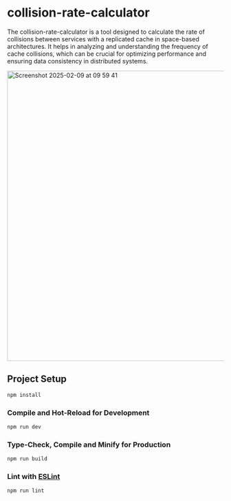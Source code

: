 # collision-rate-calculator

The collision-rate-calculator is a tool designed to calculate the rate of collisions between services with a replicated cache in space-based architectures. It helps in analyzing and understanding the frequency of cache collisions, which can be crucial for optimizing performance and ensuring data consistency in distributed systems.

<img width="674" alt="Screenshot 2025-02-09 at 09 59 41" src="https://github.com/user-attachments/assets/48b4c296-4c3c-44e6-8030-f7a707b61f4d" />

## Project Setup

```sh
npm install
```

### Compile and Hot-Reload for Development

```sh
npm run dev
```

### Type-Check, Compile and Minify for Production

```sh
npm run build
```

### Lint with [ESLint](https://eslint.org/)

```sh
npm run lint
```
